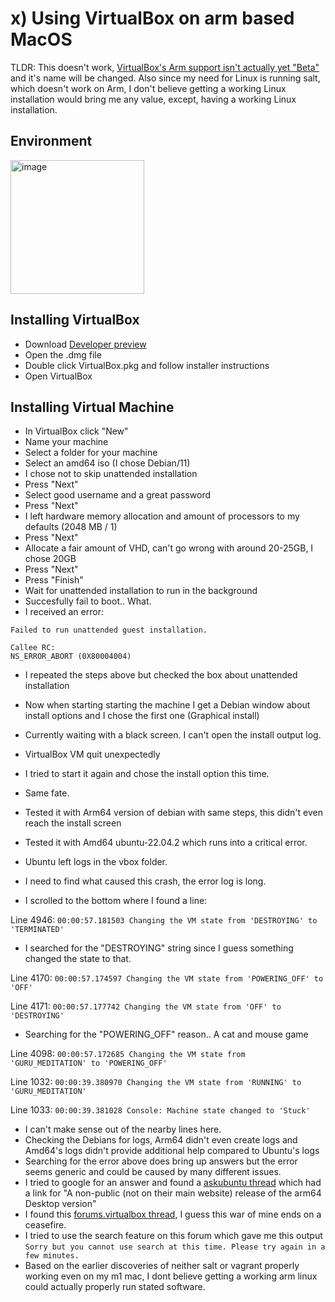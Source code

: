 # x) Using VirtualBox on arm based MacOS 

TLDR: This doesn't work, [VirtualBox's Arm support isn't actually yet "Beta"](https://forums.virtualbox.org/viewtopic.php?f=8&t=107344#p525202) and it's name will be changed. Also since my need for Linux is running salt, which doesn't work on Arm, I don't believe getting a working Linux installation would bring me any value, except, having a working Linux installation.

## Environment

<img width="214" alt="image" src="https://user-images.githubusercontent.com/73443709/233990171-3a1b6fb0-aa7a-4918-b8c9-450b4a7e5d54.png">

## Installing VirtualBox

- Download [Developer preview](https://download.virtualbox.org/virtualbox/7.0.8/VirtualBox-7.0.8_BETA4-156879-macOSArm64.dmg)
- Open the .dmg file
- Double click VirtualBox.pkg and follow installer instructions
- Open VirtualBox

## Installing Virtual Machine

- In VirtualBox click "New"
- Name your machine
- Select a folder for your machine
- Select an amd64 iso (I chose Debian/11)
- I chose not to skip unattended installation
- Press "Next"
- Select good username and a great password
- Press "Next"
- I left hardware memory allocation and amount of processors to my defaults (2048 MB / 1)
- Press "Next"
- Allocate a fair amount of VHD, can't go wrong with around 20-25GB, I chose 20GB
- Press "Next"
- Press "Finish"
- Wait for unattended installation to run in the background
- Succesfully fail to boot.. What.
- I received an error:

```
Failed to run unattended guest installation.

Callee RC:
NS_ERROR_ABORT (0X80004004)
```

- I repeated the steps above but checked the box about unattended installation
- Now when starting starting the machine I get a Debian window about install options and I chose the first one (Graphical install)
- Currently waiting with a black screen. I can't open the install output log.
- VirtualBox VM quit unexpectedly
- I tried to start it again and chose the install option this time.
- Same fate.
- Tested it with Arm64 version of debian with same steps, this didn't even reach the install screen
- Tested it with Amd64 ubuntu-22.04.2 which runs into a critical error.
- Ubuntu left logs in the vbox folder.
- I need to find what caused this crash, the error log is long.

- I scrolled to the bottom where I found a line:

Line 4946: `00:00:57.181503 Changing the VM state from 'DESTROYING' to 'TERMINATED'`

- I searched for the "DESTROYING" string since I guess something changed the state to that.

Line 4170: `00:00:57.174597 Changing the VM state from 'POWERING_OFF' to 'OFF'`

Line 4171: `00:00:57.177742 Changing the VM state from 'OFF' to 'DESTROYING'`

- Searching for the "POWERING_OFF" reason.. A cat and mouse game

Line 4098: `00:00:57.172685 Changing the VM state from 'GURU_MEDITATION' to 'POWERING_OFF'`

Line 1032: `00:00:39.380970 Changing the VM state from 'RUNNING' to 'GURU_MEDITATION'`

Line 1033: `00:00:39.381028 Console: Machine state changed to 'Stuck'`

- I can't make sense out of the nearby lines here.
- Checking the Debians for logs, Arm64 didn't even create logs and Amd64's logs didn't provide additional help compared to Ubuntu's logs
- Searching for the error above does bring up answers but the error seems generic and could be caused by many different issues.
- I tried to google for an answer and found a [askubuntu thread](https://askubuntu.com/a/1405125) which had a link for "A non-public (not on their main website) release of the arm64 Desktop version"
- I found this [forums.virtualbox thread](https://forums.virtualbox.org/viewtopic.php?t=108559), I guess this war of mine ends on a ceasefire.
- I tried to use the search feature on this forum which gave me this output `Sorry but you cannot use search at this time. Please try again in a few minutes.`
- Based on the earlier discoveries of neither salt or vagrant properly working even on my m1 mac, I dont believe getting a working arm linux could actually properly run stated software.
